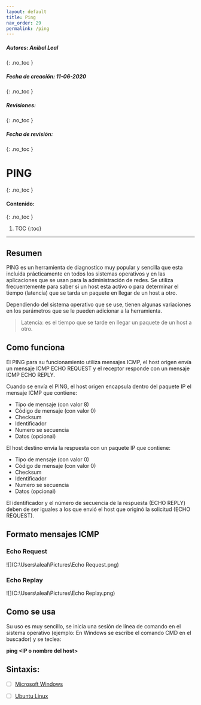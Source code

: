 ```yaml
---
layout: default
title: Ping
nav_order: 29
permalink: /ping
---
```

##### **Autores:**  Anibal Leal
{: .no_toc }


##### **Fecha de creación:**  11-06-2020
{: .no_toc }

##### **Revisiones:** 
{: .no_toc }

##### **Fecha de revisión:** 
{: .no_toc }

# PING
{: .no_toc }

#### Contenido:
{: .no_toc }

1. TOC
{:toc}

---


## Resumen
PING es un herramienta de diagnostico muy popular y  sencilla que esta incluida  prácticamente en todos los sistemas operativos y en las aplicaciones que se usan para la administración de redes.  Se utiliza frecuentemente para saber si un host esta activo o para determinar el tiempo (latencia) que se tarda un paquete en llegar de un host a otro.

Dependiendo del sistema operativo que se use, tienen algunas variaciones en los parámetros que se le pueden adicionar a la herramienta.

> Latencia: es el tiempo que se tarde en llegar un paquete de un host a otro.



## Como funciona 

El PING para su funcionamiento utiliza mensajes ICMP,  el host origen envía un mensaje ICMP ECHO REQUEST y el receptor responde con un mensaje ICMP ECHO REPLY.

Cuando se envía el PING, el host origen encapsula dentro del paquete IP el mensaje ICMP que contiene:

- Tipo de mensaje (con valor 8)
- Código de mensaje (con valor 0)
- Checksum 
- Identificador
- Numero se secuencia
- Datos (opcional)

El host destino envía la respuesta con un paquete IP que contiene:

- Tipo de mensaje (con valor 0)
- Código de mensaje (con valor 0)
- Checksum 
- Identificador
- Numero se secuencia
- Datos (opcional)

El identificador y el número de secuencia de la respuesta (ECHO REPLY) deben de ser iguales a los que envió el host que originó la solicitud (ECHO REQUEST).

## Formato mensajes ICMP

### Echo Request

![](C:\Users\aleal\Pictures\Echo Request.png)

### Echo Replay

![](C:\Users\aleal\Pictures\Echo Replay.png)



## Como se usa

Su uso es muy sencillo,  se inicia una sesión de línea de comando en el sistema operativo (ejemplo: En Windows se escribe el comando CMD en el buscador)   y se teclea: 

**ping \<IP o nombre del host\>**



## Sintaxis: 

- [ ] [Microsoft Windows](https://docs.microsoft.com/en-us/windows-server/administration/windows-commands/ping)
- [ ] [Ubuntu Linux](http://manpages.ubuntu.com/manpages/trusty/man8/ping.8.html )

